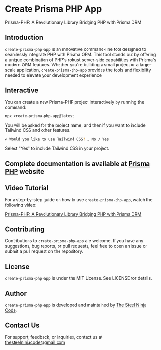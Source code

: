 # Create Prisma PHP App

Prisma-PHP: A Revolutionary Library Bridging PHP with Prisma ORM

## Introduction

`create-prisma-php-app` is an innovative command-line tool designed to seamlessly integrate PHP with Prisma ORM. This tool stands out by offering a unique combination of PHP's robust server-side capabilities with Prisma's modern ORM features. Whether you're building a small project or a large-scale application, `create-prisma-php-app` provides the tools and flexibility needed to elevate your development experience.

## Interactive

You can create a new Prisma-PHP project interactively by running the command:

```bash
npx create-prisma-php-app@latest
```

You will be asked for the project name, and then if you want to include Tailwind CSS and other features.

```bash
✔ Would you like to use Tailwind CSS? … No / Yes
```

Select "Yes" to include Tailwind CSS in your project.

## Complete documentation is available at [Prisma PHP](https://prismaphp.tsnc.tech/) website

## Video Tutorial

For a step-by-step guide on how to use `create-prisma-php-app`, watch the following video:

[Prisma-PHP: A Revolutionary Library Bridging PHP with Prisma ORM](https://www.youtube.com/playlist?list=PLS-62wu4j8sS0Ia7ZkWHQ41W85Ice85PA)

## Contributing

Contributions to `create-prisma-php-app` are welcome. If you have any suggestions, bug reports, or pull requests, feel free to open an issue or submit a pull request on the repository.

## License

`create-prisma-php-app` is under the MIT License. See LICENSE for details.

## Author

`create-prisma-php-app` is developed and maintained by [The Steel Ninja Code](https://thesteelninjacode.com/).

## Contact Us

For support, feedback, or inquiries, contact us at [thesteelninjacode@gmail.com](mailto:thesteelninjacode@gmail.com)
